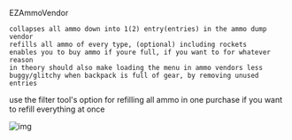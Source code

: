 EZAmmoVendor

	collapses all ammo down into 1(2) entry(entries) in the ammo dump vendor
	refills all ammo of every type, (optional) including rockets
	enables you to buy ammo if youre full, if you want to for whatever reason
	in theory should also make loading the menu in ammo vendors less buggy/glitchy when backpack is full of gear, by removing unused entries 

use the filter tool's option for refilling all ammo in one purchase if you want to refill everything at once
	
![img](https://i.imgur.com/goq7nD8.jpg)
